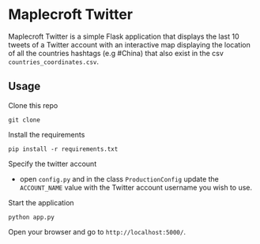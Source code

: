 # Maplecroft Twitter

Maplecroft Twitter is a simple Flask application that displays the last 10 tweets of a Twitter account with an interactive map displaying the location of all the countries hashtags (e.g #China) that also exist in the csv `countries_coordinates.csv`.


## Usage

Clone this repo
```
git clone
```

Install the requirements
```
pip install -r requirements.txt
```

Specify the twitter account
* open `config.py` and in the class `ProductionConfig` update the `ACCOUNT_NAME` value with the Twitter account username you wish to use.

Start the application
```
python app.py
```

Open your browser and go to `http://localhost:5000/`.
